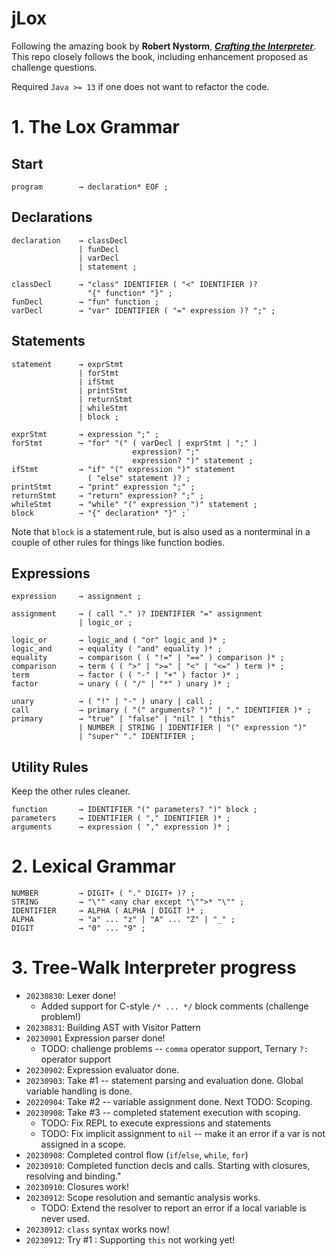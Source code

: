 jLox
====
Following the amazing book by **Robert Nystorm**, [***Crafting the Interpreter***](https://t.ly/8d1o0). This repo
closely follows the book, including enhancement proposed as challenge questions.

Required `Java >= 13` if one does not want to refactor the code.

# 1. The Lox Grammar

## Start
```program        → declaration* EOF ;```

## Declarations
```
declaration    → classDecl
               | funDecl
               | varDecl
               | statement ;

classDecl      → "class" IDENTIFIER ( "<" IDENTIFIER )?
                 "{" function* "}" ;
funDecl        → "fun" function ;
varDecl        → "var" IDENTIFIER ( "=" expression )? ";" ;
```
## Statements
```
statement      → exprStmt
               | forStmt
               | ifStmt
               | printStmt
               | returnStmt
               | whileStmt
               | block ;

exprStmt       → expression ";" ;
forStmt        → "for" "(" ( varDecl | exprStmt | ";" )
                           expression? ";"
                           expression? ")" statement ;
ifStmt         → "if" "(" expression ")" statement
                 ( "else" statement )? ;
printStmt      → "print" expression ";" ;
returnStmt     → "return" expression? ";" ;
whileStmt      → "while" "(" expression ")" statement ;
block          → "{" declaration* "}" ;` 
```
Note that `block` is a statement rule, but is also used as a nonterminal in a couple of other rules for things like function bodies.

## Expressions
```
expression     → assignment ;

assignment     → ( call "." )? IDENTIFIER "=" assignment
               | logic_or ;

logic_or       → logic_and ( "or" logic_and )* ;
logic_and      → equality ( "and" equality )* ;
equality       → comparison ( ( "!=" | "==" ) comparison )* ;
comparison     → term ( ( ">" | ">=" | "<" | "<=" ) term )* ;
term           → factor ( ( "-" | "+" ) factor )* ;
factor         → unary ( ( "/" | "*" ) unary )* ;

unary          → ( "!" | "-" ) unary | call ;
call           → primary ( "(" arguments? ")" | "." IDENTIFIER )* ;
primary        → "true" | "false" | "nil" | "this"
               | NUMBER | STRING | IDENTIFIER | "(" expression ")"
               | "super" "." IDENTIFIER ;

```

## Utility Rules
Keep the other rules cleaner.
```
function       → IDENTIFIER "(" parameters? ")" block ;
parameters     → IDENTIFIER ( "," IDENTIFIER )* ;
arguments      → expression ( "," expression )* ; 
```

# 2. Lexical Grammar
```
NUMBER         → DIGIT+ ( "." DIGIT+ )? ;
STRING         → "\"" <any char except "\"">* "\"" ;
IDENTIFIER     → ALPHA ( ALPHA | DIGIT )* ;
ALPHA          → "a" ... "z" | "A" ... "Z" | "_" ;
DIGIT          → "0" ... "9" ;

```

# 3. Tree-Walk Interpreter progress
- `20230830`: Lexer done!
  * Added support for C-style `/* ... */` block comments (challenge problem!)
- `20230831`: Building AST with Visitor Pattern
- `20230901` Expression parser done!
  * TODO: challenge problems -- `comma` operator support, Ternary `?:` operator support
- `20230902`: Expression evaluator done.
- `20230903`: Take #1 -- statement parsing and evaluation done. Global variable handling is done.
- `20220904`: Take #2 -- variable assignment done. Next TODO: Scoping.
- `20230908`: Take #3 -- completed statement execution with scoping.
  * TODO: Fix REPL to execute expressions and statements
  * TODO: Fix implicit assignment to `nil` -- make it an error if a var is not assigned in a scope.
- `20230908`: Completed control flow (`if`/`else`, `while`, `for`)
- `20230910`: Completed function decls and calls. Starting with closures, resolving and binding."
- `20230910`: Closures work!
- `20230912`: Scope resolution and semantic analysis works.
  *  TODO: Extend the resolver to report an error if a local variable is never used.
- `20230912`: `class` syntax works now!
- `20230912`: Try #1 : Supporting `this` not working yet!